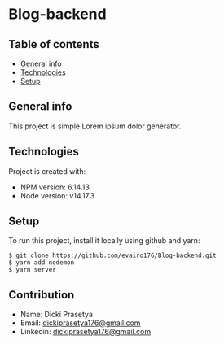# Blog-backend
## Table of contents
* [General info](#general-info)
* [Technologies](#technologies)
* [Setup](#setup)

## General info
This project is simple Lorem ipsum dolor generator.
	
## Technologies
Project is created with:
* NPM version: 6.14.13
* Node version: v14.17.3
	
## Setup
To run this project, install it locally using github and yarn:

```
$ git clone https://github.com/evairo176/Blog-backend.git
$ yarn add nodemon
$ yarn server

```
## Contribution
* Name: Dicki Prasetya
* Email: dickiprasetya176@gmail.com
* Linkedin: dickiprasetya176@gmail.com

